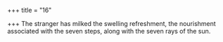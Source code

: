 +++
title = "16"

+++
The stranger has milked the swelling refreshment, the nourishment  associated with the seven steps,
along with the seven rays of the sun.